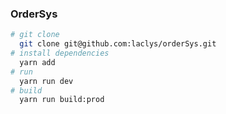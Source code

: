 ### OrderSys

```bash
# git clone
  git clone git@github.com:laclys/orderSys.git
# install dependencies
  yarn add
# run
  yarn run dev
# build
  yarn run build:prod
```


